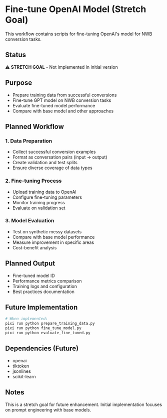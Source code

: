 # Fine-tune OpenAI Model (Stretch Goal)

This workflow contains scripts for fine-tuning OpenAI's model for NWB conversion
tasks.

## Status

⚠️ **STRETCH GOAL** - Not implemented in initial version

## Purpose

- Prepare training data from successful conversions
- Fine-tune GPT model on NWB conversion tasks
- Evaluate fine-tuned model performance
- Compare with base model and other approaches

## Planned Workflow

### 1. Data Preparation

- Collect successful conversion examples
- Format as conversation pairs (input → output)
- Create validation and test splits
- Ensure diverse coverage of data types

### 2. Fine-tuning Process

- Upload training data to OpenAI
- Configure fine-tuning parameters
- Monitor training progress
- Evaluate on validation set

### 3. Model Evaluation

- Test on synthetic messy datasets
- Compare with base model performance
- Measure improvement in specific areas
- Cost-benefit analysis

## Planned Output

- Fine-tuned model ID
- Performance metrics comparison
- Training logs and configuration
- Best practices documentation

## Future Implementation

```bash
# When implemented:
pixi run python prepare_training_data.py
pixi run python fine_tune_model.py
pixi run python evaluate_fine_tuned.py
```

## Dependencies (Future)

- openai
- tiktoken
- jsonlines
- scikit-learn

## Notes

This is a stretch goal for future enhancement. Initial implementation focuses on
prompt engineering with base models.
